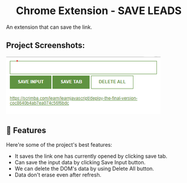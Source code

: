<h1 align="center" id="title">Chrome Extension - SAVE LEADS</h1>

<p id="description">An extension that can save the link.</p>

<h2>Project Screenshots:</h2>

<img src="https://github.com/OjashKush/ChromeExtension/blob/main/Screenshot%202022-07-06%20130801.png" alt="project-screenshot">

  
  
<h2>🧐 Features</h2>

Here're some of the project's best features:

*   It saves the link one has currently opened by clicking save tab.
*   Can save the input data by clicking Save Input button.
*   We can delete the DOM's data by using Delete All button.
*   Data don't erase even after refresh.
